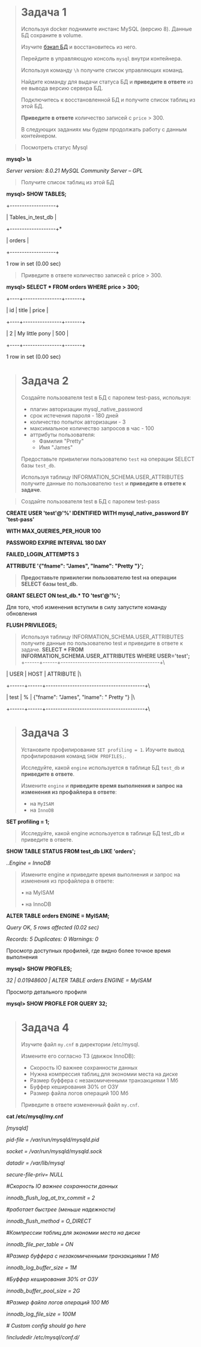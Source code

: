 > # Задача 1
>
> Используя docker поднимите инстанс MySQL (версию 8). Данные БД сохраните в volume.
>
> Изучите [бэкап БД](https://github.com/netology-code/virt-homeworks/tree/master/06-db-03-mysql/test_data) и 
> восстановитесь из него.
>
> Перейдите в управляющую консоль `mysql` внутри контейнера.
>
> Используя команду `\h` получите список управляющих команд.
>
> Найдите команду для выдачи статуса БД и **приведите в ответе** из ее вывода версию сервера БД.
>
> Подключитесь к восстановленной БД и получите список таблиц из этой БД.
>
> **Приведите в ответе** количество записей с `price` > 300.
>
> В следующих заданиях мы будем продолжать работу с данным контейнером.





> Посмотреть статус Mysql

**mysql> \s**

*Server version:     8.0.21 MySQL Community Server – GPL*



> Получите список таблиц из этой БД

**mysql> SHOW TABLES;**

+-------------------+

| Tables_in_test_db |

+-------------------+*

| orders      |

+-------------------+

1 row in set (0.00 sec)





> Приведите в ответе количество записей с price > 300.

**mysql> SELECT \* FROM orders WHERE price > 300;**

+----+----------------+-------+

| id | title     | price |

+----+----------------+-------+

| 2 | My little pony |  500 |

+----+----------------+-------+

1 row in set (0.00 sec)





> # Задача 2
>
> Создайте пользователя test в БД c паролем test-pass, используя:
> - плагин авторизации mysql_native_password
> - срок истечения пароля - 180 дней 
> - количество попыток авторизации - 3 
> - максимальное количество запросов в час - 100
> - аттрибуты пользователя:
>     - Фамилия "Pretty"
>     - Имя "James"
>
> Предоставьте привилегии пользователю `test` на операции SELECT базы `test_db`.
>     
> Используя таблицу INFORMATION_SCHEMA.USER_ATTRIBUTES получите данные по пользователю `test` и 
> **приведите в ответе к задаче**.



> Создайте пользователя test в БД c паролем test-pass

**CREATE USER 'test'@'%' IDENTIFIED WITH mysql_native_password BY 'test-pass'**

**WITH MAX_QUERIES_PER_HOUR 100**

**PASSWORD EXPIRE INTERVAL 180 DAY**

**FAILED_LOGIN_ATTEMPTS 3**

**ATTRIBUTE '{"fname": "James", "lname": "Pretty "}';**



> **Предоставьте привилегии пользователю test на операции SELECT базы test_db.**

**GRANT SELECT ON test_db.\* TO 'test'@'%';**

Для того, чтоб изменения вступили в силу запустите команду обновления

**FLUSH PRIVILEGES;**



> Используя таблицу INFORMATION_SCHEMA.USER_ATTRIBUTES получите данные по пользователю test и приведите в ответе к задаче.
**SELECT \* FROM INFORMATION_SCHEMA.USER_ATTRIBUTES WHERE USER='test';**
+------+------+-----------------------------------------+\

| USER | HOST | ATTRIBUTE                |\

+------+------+-----------------------------------------+\

| test | %  | {"fname": "James", "lname": " Pretty "} |\

+------+------+-----------------------------------------+\



> # Задача 3
>
> Установите профилирование `SET profiling = 1`.
> Изучите вывод профилирования команд `SHOW PROFILES;`.
>
> Исследуйте, какой `engine` используется в таблице БД `test_db` и **приведите в ответе**.
>
> Измените `engine` и **приведите время выполнения и запрос на изменения из профайлера в ответе**:
> - на `MyISAM`
> - на `InnoDB`
>

**SET profiling = 1;**



> Исследуйте, какой engine используется в таблице БД test_db и приведите в ответе.

**SHOW TABLE STATUS FROM test_db LIKE 'orders';**

*..Engine = InnoDB*



> Измените engine и приведите время выполнения и запрос на изменения из профайлера в ответе:
>
> •      на MyISAM
>
> •      на InnoDB

**ALTER TABLE orders ENGINE = MyISAM;**

*Query OK, 5 rows affected (0.02 sec)*

*Records: 5 Duplicates: 0 Warnings: 0*

 

Просмотр доступных профилей, где видно более точное время выполнения

**mysql>** **SHOW** **PROFILES;**

*32 | 0.01948600 | ALTER TABLE orders ENGINE = MyISAM*

 

Просмотр детального профиля

**mysql> SHOW PROFILE FOR QUERY 32;**







> # Задача 4 
>
> Изучите файл `my.cnf` в директории /etc/mysql.
>
> Измените его согласно ТЗ (движок InnoDB):
> - Скорость IO важнее сохранности данных
> - Нужна компрессия таблиц для экономии места на диске
> - Размер буффера с незакомиченными транзакциями 1 Мб
> - Буффер кеширования 30% от ОЗУ
> - Размер файла логов операций 100 Мб
>
> Приведите в ответе измененный файл `my.cnf`.
>



**cat /etc/mysql/my.cnf**

*[mysqld]*

*pid-file    = /var/run/mysqld/mysqld.pid*

*socket     = /var/run/mysqld/mysqld.sock*

*datadir     = /var/lib/mysql*

*secure-file-priv= NULL*

 

*#Скорость* *IO важнее сохранности данных*

*innodb_flush_log_at_trx_commit = 2*

 

*#работает быстрее (меньше надежности)*

*innodb_flush_method = O_DIRECT*

 

*#Компрессии таблиц для экономии места на диске*

*innodb_file_per_table = ON*



*#Размер буффера с незакомиченными транзакциями 1 Мб*

*innodb_log_buffer_size = 1M*



 *#Буффер кеширования 30% от ОЗУ*

*innodb_buffer_pool_size = 2G*



*#Размер файла логов операций 100 Мб*

*innodb_log_file_size = 100M*

  

*# Custom config should go here*

*!includedir /etc/mysql/conf.d/*








